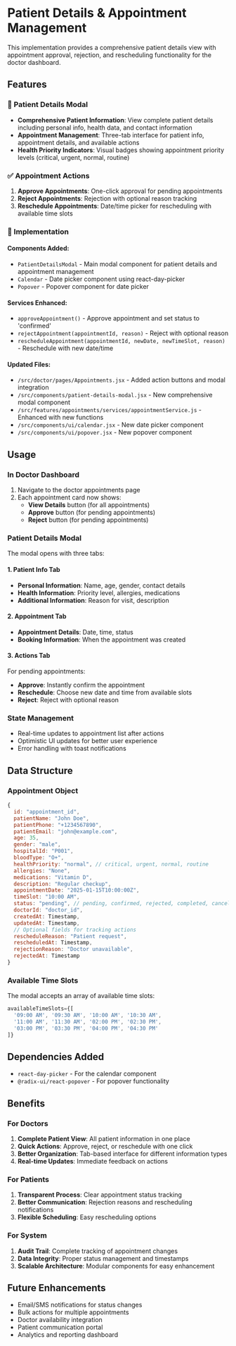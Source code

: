 # Patient Details & Appointment Management

This implementation provides a comprehensive patient details view with appointment approval, rejection, and rescheduling functionality for the doctor dashboard.

## Features

### 🏥 Patient Details Modal
- **Comprehensive Patient Information**: View complete patient details including personal info, health data, and contact information
- **Appointment Management**: Three-tab interface for patient info, appointment details, and available actions
- **Health Priority Indicators**: Visual badges showing appointment priority levels (critical, urgent, normal, routine)

### ✅ Appointment Actions
1. **Approve Appointments**: One-click approval for pending appointments
2. **Reject Appointments**: Rejection with optional reason tracking
3. **Reschedule Appointments**: Date/time picker for rescheduling with available time slots

### 🔧 Implementation

#### Components Added:
- `PatientDetailsModal` - Main modal component for patient details and appointment management
- `Calendar` - Date picker component using react-day-picker
- `Popover` - Popover component for date picker

#### Services Enhanced:
- `approveAppointment()` - Approve appointment and set status to 'confirmed'
- `rejectAppointment(appointmentId, reason)` - Reject with optional reason
- `rescheduleAppointment(appointmentId, newDate, newTimeSlot, reason)` - Reschedule with new date/time

#### Updated Files:
- `/src/doctor/pages/Appointments.jsx` - Added action buttons and modal integration
- `/src/components/patient-details-modal.jsx` - New comprehensive modal component
- `/src/features/appointments/services/appointmentService.js` - Enhanced with new functions
- `/src/components/ui/calendar.jsx` - New date picker component
- `/src/components/ui/popover.jsx` - New popover component

## Usage

### In Doctor Dashboard
1. Navigate to the doctor appointments page
2. Each appointment card now shows:
   - **View Details** button (for all appointments)
   - **Approve** button (for pending appointments)
   - **Reject** button (for pending appointments)

### Patient Details Modal
The modal opens with three tabs:

#### 1. Patient Info Tab
- **Personal Information**: Name, age, gender, contact details
- **Health Information**: Priority level, allergies, medications
- **Additional Information**: Reason for visit, description

#### 2. Appointment Tab
- **Appointment Details**: Date, time, status
- **Booking Information**: When the appointment was created

#### 3. Actions Tab
For pending appointments:
- **Approve**: Instantly confirm the appointment
- **Reschedule**: Choose new date and time from available slots
- **Reject**: Reject with optional reason

### State Management
- Real-time updates to appointment list after actions
- Optimistic UI updates for better user experience
- Error handling with toast notifications

## Data Structure

### Appointment Object
```javascript
{
  id: "appointment_id",
  patientName: "John Doe",
  patientPhone: "+1234567890",
  patientEmail: "john@example.com",
  age: 35,
  gender: "male",
  hospitalId: "P001",
  bloodType: "O+",
  healthPriority: "normal", // critical, urgent, normal, routine
  allergies: "None",
  medications: "Vitamin D",
  description: "Regular checkup",
  appointmentDate: "2025-01-15T10:00:00Z",
  timeSlot: "10:00 AM",
  status: "pending", // pending, confirmed, rejected, completed, cancelled
  doctorId: "doctor_id",
  createdAt: Timestamp,
  updatedAt: Timestamp,
  // Optional fields for tracking actions
  rescheduleReason: "Patient request",
  rescheduledAt: Timestamp,
  rejectionReason: "Doctor unavailable",
  rejectedAt: Timestamp
}
```

### Available Time Slots
The modal accepts an array of available time slots:
```javascript
availableTimeSlots={[
  '09:00 AM', '09:30 AM', '10:00 AM', '10:30 AM', 
  '11:00 AM', '11:30 AM', '02:00 PM', '02:30 PM', 
  '03:00 PM', '03:30 PM', '04:00 PM', '04:30 PM'
]}
```

## Dependencies Added
- `react-day-picker` - For the calendar component
- `@radix-ui/react-popover` - For popover functionality

## Benefits

### For Doctors
1. **Complete Patient View**: All patient information in one place
2. **Quick Actions**: Approve, reject, or reschedule with one click
3. **Better Organization**: Tab-based interface for different information types
4. **Real-time Updates**: Immediate feedback on actions

### For Patients
1. **Transparent Process**: Clear appointment status tracking
2. **Better Communication**: Rejection reasons and rescheduling notifications
3. **Flexible Scheduling**: Easy rescheduling options

### For System
1. **Audit Trail**: Complete tracking of appointment changes
2. **Data Integrity**: Proper status management and timestamps
3. **Scalable Architecture**: Modular components for easy enhancement

## Future Enhancements
- Email/SMS notifications for status changes
- Bulk actions for multiple appointments
- Doctor availability integration
- Patient communication portal
- Analytics and reporting dashboard